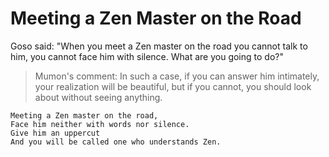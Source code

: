 # Meeting a Zen Master on the Road

Goso said: "When you meet a Zen master on the road you cannot talk to him, you cannot face him with silence. What are you going to do?"

> Mumon's comment: In such a case, if you can answer him intimately, your realization will be  beautiful, but if you cannot, you should look about without seeing anything.

```
Meeting a Zen master on the road,
Face him neither with words nor silence.
Give him an uppercut
And you will be called one who understands Zen.
```
